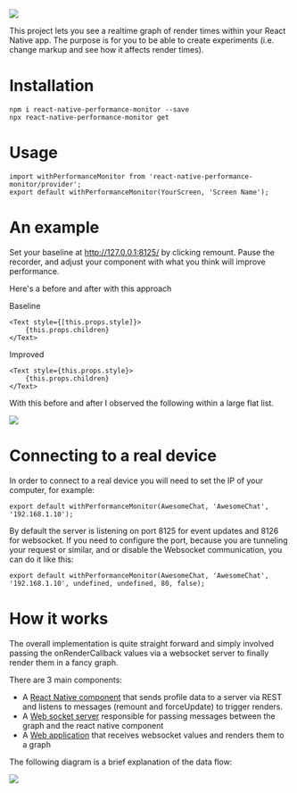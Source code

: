 <img src="example.gif"/>

This project lets you see a realtime graph of render times within your React Native app. The purpose is for you to be able to create experiments (i.e. change markup and see how it affects render times).


# Installation

```
npm i react-native-performance-monitor --save
npx react-native-performance-monitor get
```


# Usage
```
import withPerformanceMonitor from 'react-native-performance-monitor/provider';
export default withPerformanceMonitor(YourScreen, 'Screen Name');
```

# An example

Set your baseline at http://127.0.0.1:8125/ by clicking remount. Pause the recorder, and adjust your component with what you think will improve performance.


Here's a before and after with this approach

Baseline
```
<Text style={[this.props.style]}>
    {this.props.children}
</Text>
```

Improved
```
<Text style={this.props.style}>
    {this.props.children}
</Text>
```

With this before and after I observed the following within a large flat list. 

<img src="example2.png"/>

# Connecting to a real device

In order to connect to a real device you will need to set the IP of your computer, for example:

```
export default withPerformanceMonitor(AwesomeChat, 'AwesomeChat', '192.168.1.10');
```

By default the server is listening on port 8125 for event updates and 8126 for websocket.
If you need to configure the port, because you are tunneling your request or similar, and or disable the Websocket communication, you can do it like this:

```
export default withPerformanceMonitor(AwesomeChat, 'AwesomeChat', '192.168.1.10', undefined, undefined, 80, false);
```

# How it works

The overall implementation is quite straight forward and simply involved passing the onRenderCallback values via a websocket server to finally render them in a fancy graph.

There are 3 main components:

- A [React Native component](https://github.com/BulletTrainHQ/react-native-performance-monitor/blob/master/lib/provider.js) that sends profile data to a server via REST and listens to messages (remount and forceUpdate) to trigger renders.
- A [Web socket server](https://github.com/BulletTrainHQ/react-native-performance-monitor/blob/master/lib/src/server.js) responsible for passing messages between the graph and the react native component
- A [Web application](https://github.com/BulletTrainHQ/react-native-performance-monitor/blob/master/components/App.js) that receives websocket values and renders them to a graph

The following diagram is a brief explanation of the data flow:

<img src="./data-flow.png"/>
